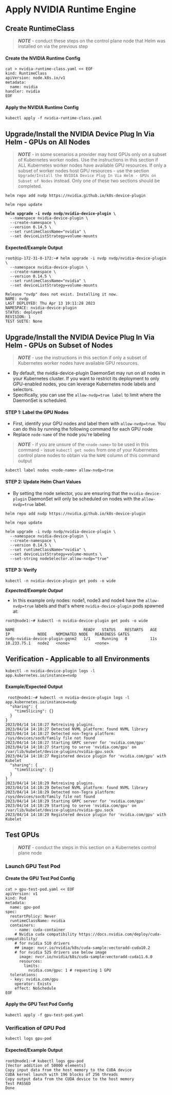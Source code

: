 # Apply NVIDIA Runtime Engine

## Create RuntimeClass

> _**NOTE**_ - conduct these steps on the control plane node that Helm was installed on via the previous step

#### Create the NVIDIA Runtime Config

```
cat > nvidia-runtime-class.yaml << EOF
kind: RuntimeClass
apiVersion: node.k8s.io/v1
metadata:
  name: nvidia
handler: nvidia
EOF
```

#### Apply the NVIDIA Runtime Config

```
kubectl apply -f nvidia-runtime-class.yaml
```

## Upgrade/Install the NVIDIA Device Plug In Via Helm - GPUs on All Nodes

> _**NOTE**_ - in some scenarios a provider may host GPUs only on a subset of Kubernetes worker nodes.  Use the instructions in this section if ALL Kubernetes worker nodes have available GPU resources.  If only a subset of worker nodes host GPU resources - use the section `Upgrade/Install the NVIDIA Device Plug In Via Helm - GPUs on Subset of Nodes` instead.  Only one of these two sections should be completed.

<pre><code>helm repo add nvdp https://nvidia.github.io/k8s-device-plugin

helm repo update
<strong>
</strong><strong>helm upgrade -i nvdp nvdp/nvidia-device-plugin \
</strong>  --namespace nvidia-device-plugin \
  --create-namespace \
  --version 0.14.5 \
  --set runtimeClassName="nvidia" \
  --set deviceListStrategy=volume-mounts
</code></pre>

#### Expected/Example Output

```
root@ip-172-31-8-172:~# helm upgrade -i nvdp nvdp/nvidia-device-plugin \
  --namespace nvidia-device-plugin \
  --create-namespace \
  --version 0.14.5 \
  --set runtimeClassName="nvidia" \
  --set deviceListStrategy=volume-mounts
  
Release "nvdp" does not exist. Installing it now.
NAME: nvdp
LAST DEPLOYED: Thu Apr 13 19:11:28 2023
NAMESPACE: nvidia-device-plugin
STATUS: deployed
REVISION: 1
TEST SUITE: None
```

## Upgrade/Install the NVIDIA Device Plug In Via Helm - GPUs on Subset of Nodes

> _**NOTE**_ - use the instructions in this section if only a subset of Kubernetes worker nodes have available GPU resources.

* By default, the nvidia-device-plugin DaemonSet may run on all nodes in your Kubernetes cluster. If you want to restrict its deployment to only GPU-enabled nodes, you can leverage Kubernetes node labels and selectors.&#x20;
* Specifically, you can use the `allow-nvdp=true label` to limit where the DaemonSet is scheduled.

#### STEP 1: Label the GPU Nodes

* First, identify your GPU nodes and label them with `allow-nvdp=true`. You can do this by running the following command for each GPU node
* Replace `node-name` of the node you're labeling

> _**NOTE**_ - if you are unsure of the `<node-name>` to be used in this command - issue `kubectl get nodes` from one of your Kubernetes control plane nodes to obtain via the `NAME` column of this command output

```
kubectl label nodes <node-name> allow-nvdp=true
```

#### STEP 2: Update Helm Chart Values

* By setting the node selector, you are ensuring that the `nvidia-device-plugin` DaemonSet will only be scheduled on nodes with the `allow-nvdp=true` label.

```
helm repo add nvdp https://nvidia.github.io/k8s-device-plugin

helm repo update

helm upgrade -i nvdp nvdp/nvidia-device-plugin \
  --namespace nvidia-device-plugin \
  --create-namespace \
  --version 0.14.5 \
  --set runtimeClassName="nvidia" \
  --set deviceListStrategy=volume-mounts \
  --set-string nodeSelector.allow-nvdp="true"
```

#### &#x20;STEP 3: Verify

```
kubectl -n nvidia-device-plugin get pods -o wide
```

_**Expected/Example Output**_

* In this example only nodes: node1, node3 and node4 have the `allow-nvdp=true` labels and that's where `nvidia-device-plugin` pods spawned at:

```
root@node1:~# kubectl -n nvidia-device-plugin get pods -o wide

NAME                              READY   STATUS    RESTARTS   AGE   IP            NODE    NOMINATED NODE   READINESS GATES
nvdp-nvidia-device-plugin-gqnm2   1/1     Running   0          11s   10.233.75.1   node2   <none>           <none>
```

## Verification - Applicable to all Environments

```
kubectl -n nvidia-device-plugin logs -l app.kubernetes.io/instance=nvdp
```

#### Example/Expected Output

```
 root@node1:~# kubectl -n nvidia-device-plugin logs -l app.kubernetes.io/instance=nvdp
  "sharing": {
    "timeSlicing": {}
  }
}
2023/04/14 14:18:27 Retreiving plugins.
2023/04/14 14:18:27 Detected NVML platform: found NVML library
2023/04/14 14:18:27 Detected non-Tegra platform: /sys/devices/soc0/family file not found
2023/04/14 14:18:27 Starting GRPC server for 'nvidia.com/gpu'
2023/04/14 14:18:27 Starting to serve 'nvidia.com/gpu' on /var/lib/kubelet/device-plugins/nvidia-gpu.sock
2023/04/14 14:18:27 Registered device plugin for 'nvidia.com/gpu' with Kubelet
  "sharing": {
    "timeSlicing": {}
  }
}
2023/04/14 14:18:29 Retreiving plugins.
2023/04/14 14:18:29 Detected NVML platform: found NVML library
2023/04/14 14:18:29 Detected non-Tegra platform: /sys/devices/soc0/family file not found
2023/04/14 14:18:29 Starting GRPC server for 'nvidia.com/gpu'
2023/04/14 14:18:29 Starting to serve 'nvidia.com/gpu' on /var/lib/kubelet/device-plugins/nvidia-gpu.sock
2023/04/14 14:18:29 Registered device plugin for 'nvidia.com/gpu' with Kubelet
```

## Test GPUs

> _**NOTE**_ - conduct the steps in this section on a Kubernetes control plane node

### Launch GPU Test Pod

#### Create the GPU Test Pod Config

```
cat > gpu-test-pod.yaml << EOF
apiVersion: v1
kind: Pod
metadata:
  name: gpu-pod
spec:
  restartPolicy: Never
  runtimeClassName: nvidia
  containers:
    - name: cuda-container
    # Nvidia cuda compatibility https://docs.nvidia.com/deploy/cuda-compatibility/
    # for nvidia 510 drivers
    ## image: nvcr.io/nvidia/k8s/cuda-sample:vectoradd-cuda10.2
    # for nvidia 525 drivers use below image
      image: nvcr.io/nvidia/k8s/cuda-sample:vectoradd-cuda11.6.0
      resources:
        limits:
          nvidia.com/gpu: 1 # requesting 1 GPU
  tolerations:
  - key: nvidia.com/gpu
    operator: Exists
    effect: NoSchedule
EOF
```

#### Apply the GPU Test Pod Config

```
kubectl apply -f gpu-test-pod.yaml
```

### Verification of GPU Pod

```
kubectl logs gpu-pod
```

#### Expected/Example Output

```
root@node1:~# kubectl logs gpu-pod
[Vector addition of 50000 elements]
Copy input data from the host memory to the CUDA device
CUDA kernel launch with 196 blocks of 256 threads
Copy output data from the CUDA device to the host memory
Test PASSED
Done
```
